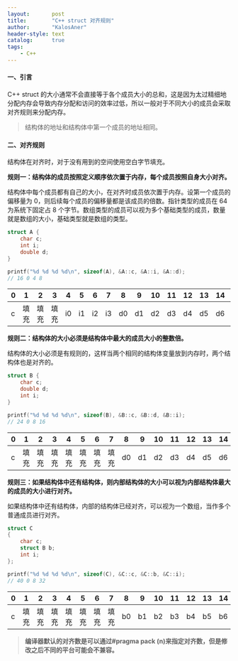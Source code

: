 ```yaml
---
layout:       post
title:        "C++ struct 对齐规则"
author:       "KalosAner"
header-style: text
catalog:      true
tags:
    - C++
---
```


#### 一、引言

C++ struct 的大小通常不会直接等于各个成员大小的总和，这是因为太过精细地分配内存会导致内存分配和访问的效率过低，所以一般对于不同大小的成员会采取对齐规则来分配内存。

> 结构体的地址和结构体中第一个成员的地址相同。

#### 二、对齐规则

结构体在对齐时，对于没有用到的空间使用空白字节填充。

**规则一：结构体的成员按照定义顺序依次置于内存，每个成员按照自身大小对齐。**

结构体中每个成员都有自己的大小，在对齐时成员依次置于内存。设第一个成员的偏移量为 0，则后续每个成员的偏移量都是该成员的倍数。指针类型的成员在 64 为系统下固定占 8 个字节。数组类型的成员可以视为多个基础类型的成员，数量就是数组的大小，基础类型就是数组的类型。

```c
struct A {
	char c;
    int i;
    double d;
}

printf("%d %d %d %d\n", sizeof(A), &A::c, &A::i, &A::d);
// 16 0 4 8
```

| 0    | 1    | 2    | 3    | 4    | 5    | 6    | 7    | 8    | 9    | 10   | 11   | 12   | 13   | 14   | 15   |
| ---- | ---- | ---- | ---- | ---- | ---- | ---- | ---- | ---- | ---- | ---- | ---- | ---- | ---- | ---- | ---- |
| c    | 填充 | 填充 | 填充 | i0   | i1   | i2   | i3   | d0   | d1   | d2   | d3   | d4   | d5   | d6   | d7   |

**规则二：结构体的大小必须是结构体中最大的成员大小的整数倍。**

结构体的大小必须是有规则的，这样当两个相同的结构体变量放到内存时，两个结构体也是对齐的。

```c
struct B {
	char c;
	double d;
    int i;
}

printf("%d %d %d %d\n", sizeof(B), &B::c, &B::d, &B::i);
// 24 0 8 16
```

| 0    | 1    | 2    | 3    | 4    | 5    | 6    | 7    | 8    | 9    | 10   | 11   | 12   | 13   | 14   | 15   | 16   | 17   | 18   | 19   | 20   | 21   | 22   | 23   |
| ---- | ---- | ---- | ---- | ---- | ---- | ---- | ---- | ---- | ---- | ---- | ---- | ---- | ---- | ---- | ---- | ---- | ---- | ---- | ---- | ---- | ---- | ---- | ---- |
| c    | 填充 | 填充 | 填充 | 填充 | 填充 | 填充 | 填充 | d0   | d1   | d2   | d3   | d4   | d5   | d6   | d7   | i0   | i1   | i2   | i3   | 填充 | 填充 | 填充 | 填充 |

**规则三：如果结构体中还有结构体，则内部结构体的大小可以视为内部结构体最大的成员的大小进行对齐。**

如果结构体中还有结构体，内部的结构体已经对齐，可以视为一个数组，当作多个普通成员进行对齐。

```c
struct C
{
    char c;
    struct B b;
    int i;
};

printf("%d %d %d %d\n", sizeof(C), &C::c, &C::b, &C::i);
// 40 0 8 32
```
| 0    | 1    | 2    | 3    | 4    | 5    | 6    | 7    | 8    | 9    | 10   | 11   | 12   | 13   | 14   | 15   | 16   | 17   | 18   | 19   | 20   | 21   | 22   | 23   | 24   | 25   | 26   | 27   | 28   | 29   | 30   | 31   | 32   | 33   | 34   | 35   | 36   | 37   | 38   | 39   |
| ---- | ---- | ---- | ---- | ---- | ---- | ---- | ---- | ---- | ---- | ---- | ---- | ---- | ---- | ---- | ---- | ---- | ---- | ---- | ---- | ---- | ---- | ---- | ---- | ---- | ---- | ---- | ---- | ---- | ---- | ---- | ---- | ---- | ---- | ---- | ---- | ---- | ---- | ---- | ---- |
| c    | 填充 | 填充 | 填充 | 填充 | 填充 | 填充 | 填充 | b0   | b1   | b2   | b3   | b4   | b5   | b6   | b7   | b8   | b9   | b10  | b11  | b12  | b13  | b14  | b15  | b16  | b17  | b18  | b19  | b20  | b21  | b22  | b23  | i0   | i1   | i2   | i3   | 填充 | 填充 | 填充 | 填充 |


> **编译器默认的对齐数是可以通过#pragma pack (n)来指定对齐数，但是修改之后不同的平台可能会不兼容。**